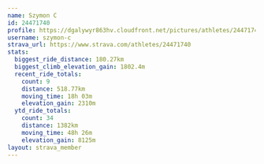 ```yaml
---
name: Szymon C
id: 24471740
profile: https://dgalywyr863hv.cloudfront.net/pictures/athletes/24471740/7213253/3/large.jpg
username: szymon-c
strava_url: https://www.strava.com/athletes/24471740
stats:
  biggest_ride_distance: 180.27km
  biggest_climb_elevation_gain: 1802.4m
  recent_ride_totals:
    count: 9
    distance: 518.77km
    moving_time: 18h 03m
    elevation_gain: 2310m
  ytd_ride_totals:
    count: 34
    distance: 1382km
    moving_time: 48h 26m
    elevation_gain: 8125m
layout: strava_member
--- 
```

